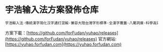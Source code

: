 <!-- omit in toc -->
# 宇浩输入法方案發佈仓库

```txt
宇浩輸入法·傳統漢字简化汉字通打混輸·兼容大陸台灣字形標準·全漢字覆蓋·八萬詞庫·科學高效
```

方案下載：[https://github.com/forFudan/yuhao/releases](https://github.com/forFudan/yuhao/releases)
官方網站: [https://yuhao.forfudan.com](https://yuhao.forfudan.com)
